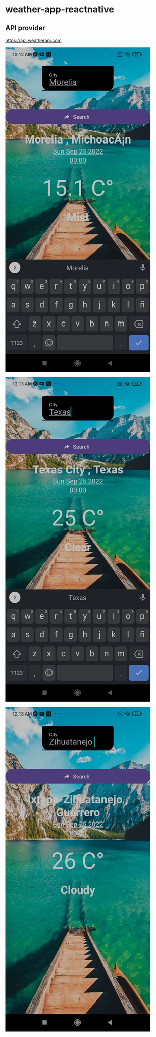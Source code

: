 # weather-app-reactnative

## API provider 
https://api.weatherapi.com


![Screen3](https://github.com/obelisk02/weather-app-reactnative/blob/main/308396754_772750824029445_2870610704504535743_n.jpg?raw=true"Title")

![Screen1](https://github.com/obelisk02/weather-app-reactnative/blob/main/307062842_490510819611977_6243067797489064263_n.jpg?raw=true "Title")

![Screen2](https://github.com/obelisk02/weather-app-reactnative/blob/main/307129328_370063831889219_586359337809089451_n.jpg?raw=true "Title")
